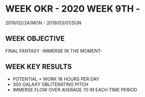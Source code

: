 # WEEK OKR - 2020 WEEK 9TH -

2019/02/24/MON - 2019/03/01/SUN

## WEEK OBJECTIVE

FINAL FANTASY -IMMERSE IN THE MOMENT-

## WEEK KEY RESULTS

- POTENTIAL + WORK 18 HOURS PER DAY
- 300 GALAXY OBLITERATING PITCH
- IMMERSE FLOW OVER AVERAGE 70 IN EACH TIME PERIOD
